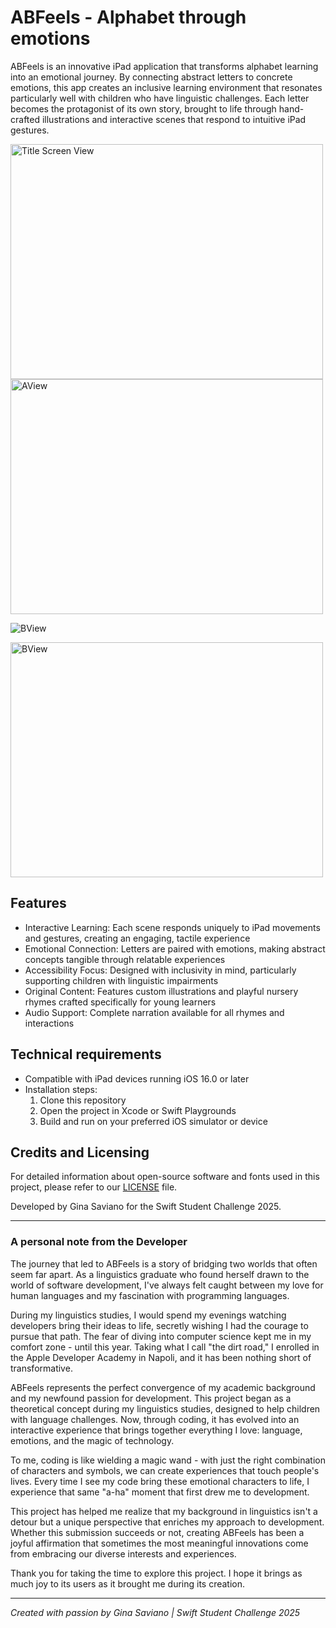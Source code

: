# ABFeels - Alphabet through emotions

ABFeels is an innovative iPad application that transforms alphabet learning into an emotional journey. By connecting abstract letters to concrete emotions, this app creates an inclusive learning environment that resonates particularly well with children who have linguistic challenges. Each letter becomes the protagonist of its own story, brought to life through hand-crafted illustrations and interactive scenes that respond to intuitive iPad gestures.

<img src="https://github.com/user-attachments/assets/42ea10a5-de3a-4c5d-a92b-555add13f1b7" alt="Title Screen View" width="500" height="376">

<img src="https://github.com/user-attachments/assets/ec27b36e-b463-4e55-aa48-1f5df2f22365" alt="AView" width="500" height="376">

![BView](https://github.com/user-attachments/assets/76422780-5683-4b24-a90f-5acd1b46be4c)

<img src="https://github.com/user-attachments/assets/76422780-5683-4b24-a90f-5acd1b46be4c" alt="BView" width="500" height="376">

## Features
- Interactive Learning: Each scene responds uniquely to iPad movements and gestures, creating an engaging, tactile experience
- Emotional Connection: Letters are paired with emotions, making abstract concepts tangible through relatable experiences
- Accessibility Focus: Designed with inclusivity in mind, particularly supporting children with linguistic impairments
- Original Content: Features custom illustrations and playful nursery rhymes crafted specifically for young learners
- Audio Support: Complete narration available for all rhymes and interactions

## Technical requirements 
- Compatible with iPad devices running iOS 16.0 or later
- Installation steps:
    1. Clone this repository
    2. Open the project in Xcode or Swift Playgrounds
    3. Build and run on your preferred iOS simulator or device

## Credits and Licensing
For detailed information about open-source software and fonts used in this project, please refer to our [LICENSE](LICENSE) file.

Developed by Gina Saviano for the Swift Student Challenge 2025.

---
### A personal note from the Developer
The journey that led to ABFeels is a story of bridging two worlds that often seem far apart. As a linguistics graduate who found herself drawn to the world of software development, I've always felt caught between my love for human languages and my fascination with programming languages.

During my linguistics studies, I would spend my evenings watching developers bring their ideas to life, secretly wishing I had the courage to pursue that path. The fear of diving into computer science kept me in my comfort zone - until this year. Taking what I call "the dirt road," I enrolled in the Apple Developer Academy in Napoli, and it has been nothing short of transformative.

ABFeels represents the perfect convergence of my academic background and my newfound passion for development. This project began as a theoretical concept during my linguistics studies, designed to help children with language challenges. Now, through coding, it has evolved into an interactive experience that brings together everything I love: language, emotions, and the magic of technology.

To me, coding is like wielding a magic wand - with just the right combination of characters and symbols, we can create experiences that touch people's lives. Every time I see my code bring these emotional characters to life, I experience that same "a-ha" moment that first drew me to development.

This project has helped me realize that my background in linguistics isn't a detour but a unique perspective that enriches my approach to development. Whether this submission succeeds or not, creating ABFeels has been a joyful affirmation that sometimes the most meaningful innovations come from embracing our diverse interests and experiences.

Thank you for taking the time to explore this project. I hope it brings as much joy to its users as it brought me during its creation.

---

_Created with passion by Gina Saviano | Swift Student Challenge 2025_
